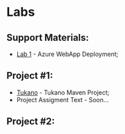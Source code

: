 # Labs


## Support Materials:
* [Lab 1](lab1)  - Azure WebApp Deployment;

<!--
* [Lab 2](lab2)  - Azure Blobs;
* [Lab 3](lab3)  - Azure CosmosDB;
-->

## Project #1:
* [Tukano](https://github.com/smduarte/scc2425/tree/main/scc2425-tukano)  - Tukano Maven Project;
* Project Assigment Text - Soon...

## Project #2:

